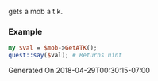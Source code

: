 gets a mob a t k.
### Example

```perl
my $val = $mob->GetATK();
quest::say($val); # Returns uint
```


Generated On 2018-04-29T00:30:15-07:00